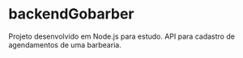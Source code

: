 # backendGobarber
Projeto desenvolvido em Node.js para estudo. API para cadastro de agendamentos de uma barbearia.
